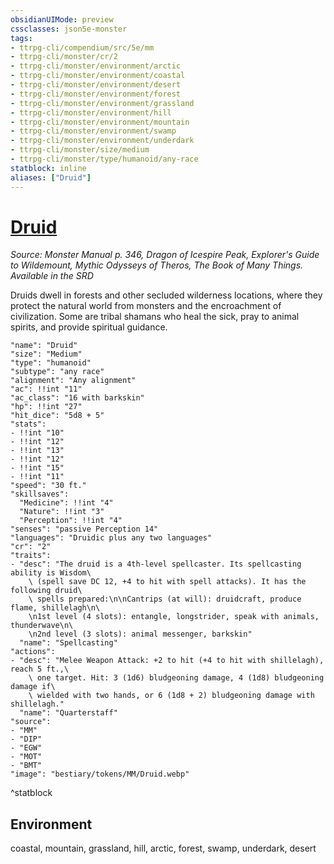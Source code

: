 ```yaml
---
obsidianUIMode: preview
cssclasses: json5e-monster
tags:
- ttrpg-cli/compendium/src/5e/mm
- ttrpg-cli/monster/cr/2
- ttrpg-cli/monster/environment/arctic
- ttrpg-cli/monster/environment/coastal
- ttrpg-cli/monster/environment/desert
- ttrpg-cli/monster/environment/forest
- ttrpg-cli/monster/environment/grassland
- ttrpg-cli/monster/environment/hill
- ttrpg-cli/monster/environment/mountain
- ttrpg-cli/monster/environment/swamp
- ttrpg-cli/monster/environment/underdark
- ttrpg-cli/monster/size/medium
- ttrpg-cli/monster/type/humanoid/any-race
statblock: inline
aliases: ["Druid"]
---
```

# [Druid](3-Compendium\CLI\bestiary\humanoid/druid.md)
*Source: Monster Manual p. 346, Dragon of Icespire Peak, Explorer's Guide to Wildemount, Mythic Odysseys of Theros, The Book of Many Things. Available in the <span title='Systems Reference Document (5.1)'>SRD</span>*  

Druids dwell in forests and other secluded wilderness locations, where they protect the natural world from monsters and the encroachment of civilization. Some are tribal shamans who heal the sick, pray to animal spirits, and provide spiritual guidance.

```statblock
"name": "Druid"
"size": "Medium"
"type": "humanoid"
"subtype": "any race"
"alignment": "Any alignment"
"ac": !!int "11"
"ac_class": "16 with barkskin"
"hp": !!int "27"
"hit_dice": "5d8 + 5"
"stats":
- !!int "10"
- !!int "12"
- !!int "13"
- !!int "12"
- !!int "15"
- !!int "11"
"speed": "30 ft."
"skillsaves":
  "Medicine": !!int "4"
  "Nature": !!int "3"
  "Perception": !!int "4"
"senses": "passive Perception 14"
"languages": "Druidic plus any two languages"
"cr": "2"
"traits":
- "desc": "The druid is a 4th-level spellcaster. Its spellcasting ability is Wisdom\
    \ (spell save DC 12, +4 to hit with spell attacks). It has the following druid\
    \ spells prepared:\n\nCantrips (at will): druidcraft, produce flame, shillelagh\n\
    \n1st level (4 slots): entangle, longstrider, speak with animals, thunderwave\n\
    \n2nd level (3 slots): animal messenger, barkskin"
  "name": "Spellcasting"
"actions":
- "desc": "Melee Weapon Attack: +2 to hit (+4 to hit with shillelagh), reach 5 ft.,\
    \ one target. Hit: 3 (1d6) bludgeoning damage, 4 (1d8) bludgeoning damage if\
    \ wielded with two hands, or 6 (1d8 + 2) bludgeoning damage with shillelagh."
  "name": "Quarterstaff"
"source":
- "MM"
- "DIP"
- "EGW"
- "MOT"
- "BMT"
"image": "bestiary/tokens/MM/Druid.webp"
```
^statblock

## Environment

coastal, mountain, grassland, hill, arctic, forest, swamp, underdark, desert